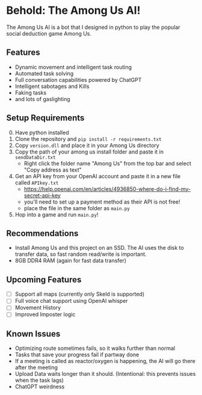 # Behold: The Among Us AI!
The Among Us AI is a bot that I designed in python to play the popular social deduction game Among Us. 

## Features
- Dynamic movement and intelligent task routing
- Automated task solving
- Full conversation capabilities powered by ChatGPT
- Intelligent sabotages and Kills
- Faking tasks
- and lots of gaslighting

## Setup Requirements
0. Have python installed
1. Clone the repository and `pip install -r requirements.txt`
2. Copy `version.dll` and place it in your Among Us directory
3. Copy the path of your among us install folder and paste it in `sendDataDir.txt`
    - Right click the folder name "Among Us" from the top bar and select "Copy address as text"
4. Get an API key from your OpenAI account and paste it in a new file called `APIkey.txt`
    - https://help.openai.com/en/articles/4936850-where-do-i-find-my-secret-api-key
    - you'll need to set up a payment method as their API is not free!
    - place the file in the same folder as `main.py`
5. Hop into a game and run `main.py`!

## Recommendations
- Install Among Us and this project on an SSD. The AI uses the disk to transfer data, so fast random read/write is important.
- 8GB DDR4 RAM (again for fast data transfer)

## Upcoming Features
- [ ] Support all maps (currently only Skeld is supported)
- [ ] Full voice chat support using OpenAI whisper
- [ ] Movement History
- [ ] Improved Imposter logic

## Known Issues
- Optimizing route sometimes fails, so it walks further than normal
- Tasks that save your progress fail if partway done
- If a meeting is called as reactor/oxygen is happening, the AI will go there after the meeting
- Upload Data waits longer than it should. (Intentional: this prevents issues when the task lags)
- ChatGPT weirdness
